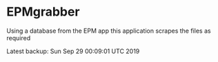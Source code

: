 # EPMgrabber
Using a database from the EPM app this application scrapes the files as required


Latest backup: Sun Sep 29 00:09:01 UTC 2019

